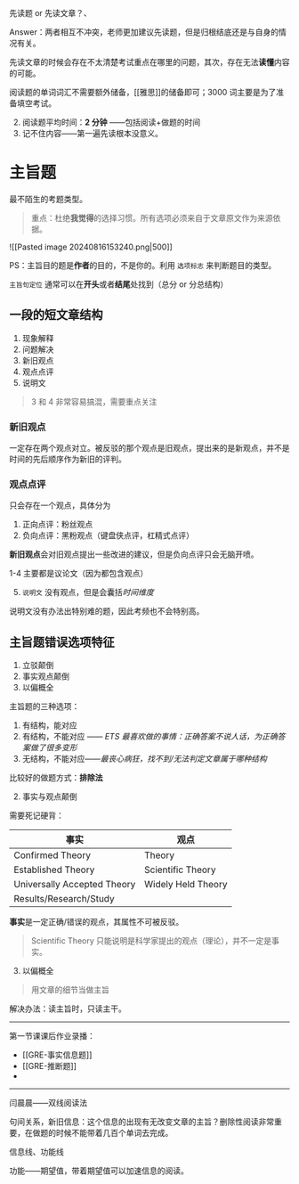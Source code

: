 先读题 or 先读文章？、

Answer：两者相互不冲突，老师更加建议先读题，但是归根结底还是与自身的情况有关。

先读文章的时候会存在不太清楚考试重点在哪里的问题，其次，存在无法**读懂**内容的可能。

阅读题的单词词汇不需要额外储备，[[雅思]]的储备即可；3000 词主要是为了准备填空考试。

2. 阅读题平均时间：**2 分钟** ——包括阅读+做题的时间
3. 记不住内容——第一遍先读根本没意义。

# 主旨题

最不陌生的考题类型。

> 重点：杜绝**我觉得**的选择习惯。所有选项必须来自于文章原文作为来源依据。 

![[Pasted image 20240816153240.png|500]]

PS：主旨目的题是**作者**的目的，不是你的。利用 `选项标志` 来判断题目的类型。

`主旨句定位` 通常可以在**开头**或者**结尾**处找到（总分 or 分总结构）

## 一段的短文章结构

1. 现象解释
2. 问题解决
3. 新旧观点
4. 观点点评
5. 说明文

> 3 和 4 非常容易搞混，需要重点关注

### 新旧观点

一定存在两个观点对立。被反驳的那个观点是旧观点，提出来的是新观点，并不是时间的先后顺序作为新旧的评判。

### 观点点评

只会存在一个观点，具体分为

1. 正向点评：粉丝观点
2. 负向点评：黑粉观点（键盘侠点评，杠精式点评）


**新旧观点**会对旧观点提出一些改进的建议，但是负向点评只会无脑开喷。


1-4 主要都是议论文（因为都包含观点）

5. `说明文` 没有观点，但是会囊括*时间维度*

说明文没有办法出特别难的题，因此考频也不会特别高。


## 主旨题错误选项特征

1. 立驳颠倒
2. 事实观点颠倒
3. 以偏概全

主旨题的三种选项：

1. 有结构，能对应
2. 有结构，不能对应 —— *ETS 最喜欢做的事情：正确答案不说人话，为正确答案做了很多变形*
3. 无结构，不能对应——*最丧心病狂，找不到/无法判定文章属于哪种结构*

比较好的做题方式：**排除法**

2. 事实与观点颠倒

需要死记硬背：

| 事实                          | 观点                 |
| --------------------------- | ------------------ |
| Confirmed Theory            | Theory             |
| Established Theory          | Scientific Theory  |
| Universally Accepted Theory | Widely Held Theory |
| Results/Research/Study      |                    |

**事实**是一定正确/错误的观点，其属性不可被反驳。

> Scientific Theory 只能说明是科学家提出的观点（理论），并不一定是事实。

3. 以偏概全

> 用文章的细节当做主旨

解决办法：读主旨时，只读主干。


---

第一节课课后作业录播：

- [[GRE-事实信息题]]
- [[GRE-推断题]]
- 



---

闫晨晨——双线阅读法

句间关系，新旧信息：这个信息的出现有无改变文章的主旨？删除性阅读非常重要，在做题的时候不能带着几百个单词去完成。

信息线、功能线

功能——期望值，带着期望值可以加速信息的阅读。